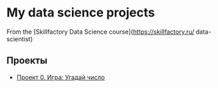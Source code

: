 # My data science projects
From the [Skillfactory Data Science course](https://skillfactory.ru/
data-scientist)
## Проекты 

* [Проект 0. Игра: Угадай число]()
